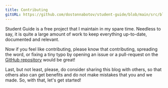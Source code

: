 ```yaml
---
title: Contributing
gitURL: https://github.com/dostonnabotov/student-guide/blob/main/src/blog/2-contributing.md
---
```


Student Guide is a free project that I maintain in my spare time. Needless to say, it is quite a large amount of work to keep everything up-to-date, documented and relevant.

Now if you feel like contributing, please know that contributing, spreading the word, or fixing a tiny typo by opening an issue or a pull-request on the [GitHub repository](https://github.com/dostonnabotov/student-guide) would be great!

Last, but not least, please, do consider sharing this blog with others, so that others also can get benefits and do not make mistakes that you and we made. So, with that, let's get started!
